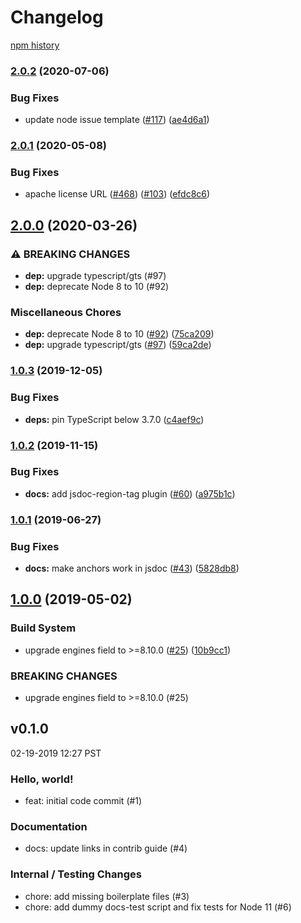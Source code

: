 # Changelog

[npm history][1]

[1]: https://www.npmjs.com/package/nodejs-precise-date?activeTab=versions

### [2.0.2](https://www.github.com/googleapis/nodejs-precise-date/compare/v2.0.1...v2.0.2) (2020-07-06)


### Bug Fixes

* update node issue template ([#117](https://www.github.com/googleapis/nodejs-precise-date/issues/117)) ([ae4d6a1](https://www.github.com/googleapis/nodejs-precise-date/commit/ae4d6a1d07e5327d25eda58e709f3d547ffca607))

### [2.0.1](https://www.github.com/googleapis/nodejs-precise-date/compare/v2.0.0...v2.0.1) (2020-05-08)


### Bug Fixes

* apache license URL ([#468](https://www.github.com/googleapis/nodejs-precise-date/issues/468)) ([#103](https://www.github.com/googleapis/nodejs-precise-date/issues/103)) ([efdc8c6](https://www.github.com/googleapis/nodejs-precise-date/commit/efdc8c6a1e5f8b35da4c5e6ff03fa1f2be6c790f))

## [2.0.0](https://www.github.com/googleapis/nodejs-precise-date/compare/v1.0.3...v2.0.0) (2020-03-26)


### ⚠ BREAKING CHANGES

* **dep:** upgrade typescript/gts (#97)
* **dep:** deprecate Node 8 to 10 (#92)

### Miscellaneous Chores

* **dep:** deprecate Node 8 to 10 ([#92](https://www.github.com/googleapis/nodejs-precise-date/issues/92)) ([75ca209](https://www.github.com/googleapis/nodejs-precise-date/commit/75ca209b49abcba8efcbc401b270ac1346874647))
* **dep:** upgrade typescript/gts ([#97](https://www.github.com/googleapis/nodejs-precise-date/issues/97)) ([59ca2de](https://www.github.com/googleapis/nodejs-precise-date/commit/59ca2de8f6da249808dddebdba3961e59140d06d))

### [1.0.3](https://www.github.com/googleapis/nodejs-precise-date/compare/v1.0.2...v1.0.3) (2019-12-05)


### Bug Fixes

* **deps:** pin TypeScript below 3.7.0 ([c4aef9c](https://www.github.com/googleapis/nodejs-precise-date/commit/c4aef9c42cfab91c4701891d12a7b7118e3ba76c))

### [1.0.2](https://www.github.com/googleapis/nodejs-precise-date/compare/v1.0.1...v1.0.2) (2019-11-15)


### Bug Fixes

* **docs:** add jsdoc-region-tag plugin ([#60](https://www.github.com/googleapis/nodejs-precise-date/issues/60)) ([a975b1c](https://www.github.com/googleapis/nodejs-precise-date/commit/a975b1c39b9ad283b48eb8e2cb13d9eb1cb053ba))

### [1.0.1](https://www.github.com/googleapis/nodejs-precise-date/compare/v1.0.0...v1.0.1) (2019-06-27)


### Bug Fixes

* **docs:** make anchors work in jsdoc ([#43](https://www.github.com/googleapis/nodejs-precise-date/issues/43)) ([5828db8](https://www.github.com/googleapis/nodejs-precise-date/commit/5828db8))

## [1.0.0](https://www.github.com/googleapis/nodejs-precise-date/compare/v0.1.0...v1.0.0) (2019-05-02)


### Build System

* upgrade engines field to >=8.10.0 ([#25](https://www.github.com/googleapis/nodejs-precise-date/issues/25)) ([10b9cc1](https://www.github.com/googleapis/nodejs-precise-date/commit/10b9cc1))


### BREAKING CHANGES

* upgrade engines field to >=8.10.0 (#25)

## v0.1.0

02-19-2019 12:27 PST

### Hello, world!
- feat: initial code commit (#1)

### Documentation
- docs: update links in contrib guide (#4)

### Internal / Testing Changes
- chore: add missing boilerplate files (#3)
- chore: add dummy docs-test script and fix tests for Node 11 (#6)
